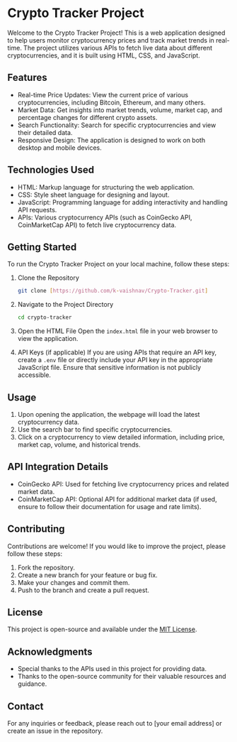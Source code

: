 # Crypto Tracker Project

Welcome to the Crypto Tracker Project! This is a web application designed to help users monitor cryptocurrency prices and track market trends in real-time. The project utilizes various APIs to fetch live data about different cryptocurrencies, and it is built using HTML, CSS, and JavaScript.

## Features

- Real-time Price Updates: View the current price of various cryptocurrencies, including Bitcoin, Ethereum, and many others.
- Market Data: Get insights into market trends, volume, market cap, and percentage changes for different crypto assets.
- Search Functionality: Search for specific cryptocurrencies and view their detailed data.
- Responsive Design: The application is designed to work on both desktop and mobile devices.

## Technologies Used

- HTML: Markup language for structuring the web application.
- CSS: Style sheet language for designing and layout.
- JavaScript: Programming language for adding interactivity and handling API requests.
- APIs: Various cryptocurrency APIs (such as CoinGecko API, CoinMarketCap API) to fetch live cryptocurrency data.

## Getting Started

To run the Crypto Tracker Project on your local machine, follow these steps:

1. Clone the Repository
   ```bash
   git clone [https://github.com/k-vaishnav/Crypto-Tracker.git]
   ```

2. Navigate to the Project Directory
   ```bash
   cd crypto-tracker
   ```

3. Open the HTML File
   Open the `index.html` file in your web browser to view the application.

4. API Keys (if applicable)
   If you are using APIs that require an API key, create a `.env` file or directly include your API key in the appropriate JavaScript file. Ensure that sensitive information is not publicly accessible.

## Usage

1. Upon opening the application, the webpage will load the latest cryptocurrency data.
2. Use the search bar to find specific cryptocurrencies.
3. Click on a cryptocurrency to view detailed information, including price, market cap, volume, and historical trends.

## API Integration Details

- CoinGecko API: Used for fetching live cryptocurrency prices and related market data.
- CoinMarketCap API: Optional API for additional market data (if used, ensure to follow their documentation for usage and rate limits).

## Contributing

Contributions are welcome! If you would like to improve the project, please follow these steps:

1. Fork the repository.
2. Create a new branch for your feature or bug fix.
3. Make your changes and commit them.
4. Push to the branch and create a pull request.

## License

This project is open-source and available under the [MIT License](LICENSE).

## Acknowledgments

- Special thanks to the APIs used in this project for providing data.
- Thanks to the open-source community for their valuable resources and guidance.

## Contact

For any inquiries or feedback, please reach out to [your email address] or create an issue in the repository.
